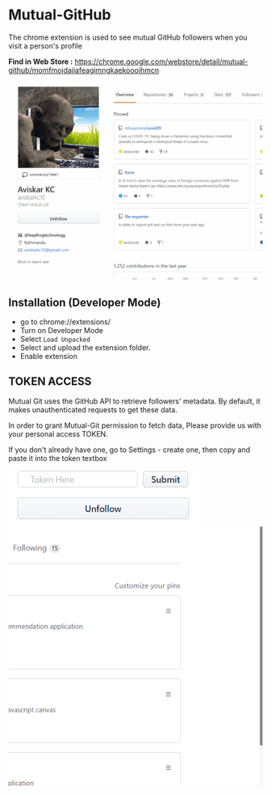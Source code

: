 # Mutual-GitHub

The chrome extension is used to see mutual GitHub followers when you visit a person's profile

**Find in Web Store :** https://chrome.google.com/webstore/detail/mutual-github/momfmojdajiafeagimngkaekoooihmcn

![action](https://github.com/Shreets/Mutual-GitHub/blob/master/screenshots/screen_gif.gif)

## Installation (Developer Mode)

* go to chrome://extensions/
* Turn on Developer Mode
* Select `Load Unpacked`
* Select and upload the extension folder.
* Enable extension

## TOKEN ACCESS

Mutual Git uses the GitHub API to retrieve followers' metadata. By default, it makes unauthenticated requests to get these data.

In order to grant Mutual-Git permission to fetch data, Please provide us with your personal access TOKEN.

If you don't already have one, go to Settings - create one, then copy and paste it into the token textbox


![token_box](https://github.com/Shreets/Mutual-GitHub/blob/master/screenshots/token-place.PNG)
![token_box](https://github.com/Shreets/Mutual-GitHub/blob/master/screenshots/token_gif.gif)

